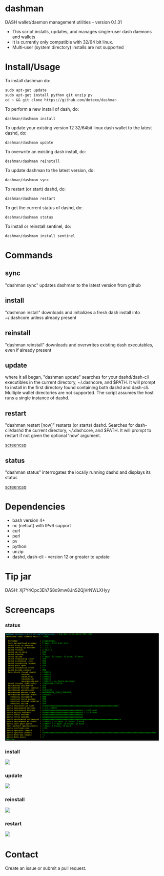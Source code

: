 # dashman

DASH wallet/daemon management utilities - version 0.1.31

* This script installs, updates, and manages single-user dash daemons and wallets
* It is currently only compatible with 32/64 bit linux.
* Multi-user (system directory) installs are not supported

# Install/Usage

To install dashman do:

    sudo apt-get update
	sudo apt-get install python git unzip pv
    cd ~ && git clone https://github.com/dotexx/dashman
	
To perform a new install of dash, do:

    dashman/dashman install

To update your existing version 12 32/64bit linux dash wallet to the latest
dashd, do:

    dashman/dashman update

To overwrite an existing dash install, do:

    dashman/dashman reinstall

To update dashman to the latest version, do:

    dashman/dashman sync

To restart (or start) dashd, do:

    dashman/dashman restart

To get the current status of dashd, do:

    dashman/dashman status

To install or reinstall sentinel, do:

    dashman/dashman install sentinel

# Commands

## sync

"dashman sync" updates dashman to the latest version from github

## install

"dashman install" downloads and initializes a fresh dash install into ~/.dashcore
unless already present

## reinstall

"dashman reinstall" downloads and overwrites existing dash executables, even if
already present

## update

where it all began, "dashman update" searches for your dashd/dash-cli
executibles in the current directory, ~/.dashcore, and $PATH.  It will prompt
to install in the first directory found containing both dashd and dash-cli.
Multiple wallet directories are not supported. The script assumes the host runs
a single instance of dashd.

## restart

"dashman restart [now]" restarts (or starts) dashd. Searches for dash-cli/dashd
the current directory, ~/.dashcore, and $PATH. It will prompt to restart if not
given the optional 'now' argument.

<a href="#restart-1">screencap</a>

## status

"dashman status" interrogates the locally running dashd and displays its status

<a href="#status-1">screencap</a>

# Dependencies

* bash version 4+
* nc (netcat) with IPv6 support
* curl
* perl
* pv
* python
* unzip
* dashd, dash-cli - version 12 or greater to update

# Tip jar

DASH:	Xj7Y4Cpc3Eh7S8o9mw8JnS2QjVrNWLXHyy

# Screencaps

### status

<img src="https://raw.githubusercontent.com/dotexx/dashman/master/screencaps/dashman_0.1-status.png">

### install

<img src="https://raw.githubusercontent.com/dotexx/dashman/master/screencaps/dashman_0.1-install.png">

### update

<img src="https://raw.githubusercontent.com/dotexx/dashman/master/screencaps/dashman_0.1-update.png">

### reinstall

<img src="https://raw.githubusercontent.com/dotexx/dashman/master/screencaps/dashman_0.1-reinstall.png">

### restart

<img src="https://raw.githubusercontent.com/dotexx/dashman/master/screencaps/dashman_0.1-restart.png">

# Contact

Create an issue or submit a pull request.
